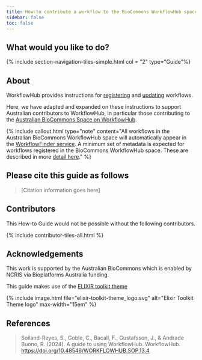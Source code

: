 ```yaml
---
title: How-to contribute a workflow to the BioCommons WorkflowHub space
sidebar: false
toc: false
---
```


## What would you like to do?

{% include section-navigation-tiles-simple.html col = "2" type="Guide"%}


## About

WorkflowHub provides instructions for [registering](https://about.workflowhub.eu/docs/registering_workflows/registering-a-workflow/) and [updating](https://about.workflowhub.eu/docs/guide-to-using-workflowhub/#keeping-workflows-up-to-date) workflows. 

Here, we have adapted and expanded on these instructions to support Australian contributors to WorkflowHub, in particular those contributing to the [Australian BioCommons Space on WorkflowHub](https://workflowhub.eu/programmes/8/workflows).

{% include callout.html type="note" content="All workflows in the Australian BioCommons WorkflowHub space will automatically appear in the [WorkflowFinder service](https://australianbiocommons.github.io/workflowfinder). A minimum set of metadata is expected for workflows registered in the BioCommons WorkflowHub space. These are described in more [detail here](new_workflow)." %}


## Please cite this guide as follows

> [Citation information goes here]


## Contributors

This How-to Guide would not be possible without the following contributors.

{% include contributor-tiles-all.html %}


## Acknowledgements

This work is supported by the Australian BioCommons which is enabled by NCRIS via Bioplatforms Australia funding.

This guide makes use of the [ELIXIR toolkit theme](https://github.com/ELIXIR-Belgium/elixir-toolkit-theme)

{% include image.html file="elixir-toolkit-theme_logo.svg" alt="Elixir Toolkit Theme logo" max-width="15em" %}


## References

> Soiland-Reyes, S., Goble, C., Bacall, F., Gustafsson, J., & Andrade Buono, R. (2024). A guide to using WorkflowHub. WorkflowHub. https://doi.org/10.48546/WORKFLOWHUB.SOP.13.4

